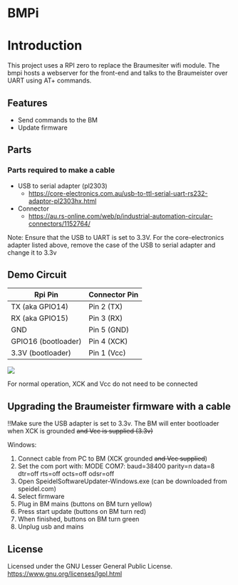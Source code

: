 # BMPi

# Introduction
This project uses a RPI zero to replace the Braumesiter wifi module. The bmpi hosts a webserver for the front-end and talks to the Braumeister over UART using AT+ commands.

## Features
 * Send commands to the BM
 * Update firmware

## Parts

### Parts required to make a cable

- USB to serial adapter (pl2303)
    - https://core-electronics.com.au/usb-to-ttl-serial-uart-rs232-adaptor-pl2303hx.html
- Connector
    - https://au.rs-online.com/web/p/industrial-automation-circular-connectors/1152764/

Note: Ensure that the USB to UART is set to 3.3V. For the core-electronics adapter listed above, remove the case of the USB to serial adapter and change it to 3.3v

## Demo Circuit

Rpi Pin               | Connector Pin
--------------------- | ----------------------------
TX (aka GPIO14)       | Pin 2 (TX)
RX (aka GPIO15)       | Pin 3 (RX)
GND                   | Pin 5 (GND)
GPIO16 (bootloader)   | Pin 4 (XCK)
3.3V (bootloader)     | Pin 1 (Vcc)

<img src="https://github.com/roguenorman/bmpi/blob/master/circuit.png"/>

For normal operation, XCK and Vcc do not need to be connected

## Upgrading the Braumeister firmware with a cable
!!Make sure the USB adapter is set to 3.3v.
The BM will enter bootloader when XCK is grounded ~~and Vcc is supplied (3.3v)~~

Windows:
1. Connect cable from PC to BM (XCK grounded ~~and Vcc supplied~~)
2. Set the com port with: MODE COM7: baud=38400 parity=n data=8 dtr=off rts=off octs=off odsr=off
3. Open SpeidelSoftwareUpdater-Windows.exe (can be downloaded from speidel.com)
4. Select firmware
5. Plug in BM mains (buttons on BM turn yellow)
6. Press start update (buttons on BM turn red)
7. When finished, buttons on BM turn green
8. Unplug usb and mains



## License

Licensed under the GNU Lesser General Public License.
https://www.gnu.org/licenses/lgpl.html
